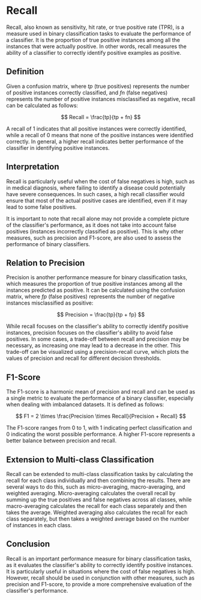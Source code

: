 # Recall

Recall, also known as sensitivity, hit rate, or true positive rate (TPR), is a measure used in binary classification tasks to evaluate the performance of a classifier. It is the proportion of true positive instances among all the instances that were actually positive. In other words, recall measures the ability of a classifier to correctly identify positive examples as positive.

## Definition

Given a confusion matrix, where $tp$ (true positives) represents the number of positive instances correctly classified, and $fn$ (false negatives) represents the number of positive instances misclassified as negative, recall can be calculated as follows:

$$
Recall = \frac{tp}{tp + fn}
$$

A recall of 1 indicates that all positive instances were correctly identified, while a recall of 0 means that none of the positive instances were identified correctly. In general, a higher recall indicates better performance of the classifier in identifying positive instances.

## Interpretation

Recall is particularly useful when the cost of false negatives is high, such as in medical diagnosis, where failing to identify a disease could potentially have severe consequences. In such cases, a high recall classifier would ensure that most of the actual positive cases are identified, even if it may lead to some false positives.

It is important to note that recall alone may not provide a complete picture of the classifier's performance, as it does not take into account false positives (instances incorrectly classified as positive). This is why other measures, such as precision and F1-score, are also used to assess the performance of binary classifiers.

## Relation to Precision

Precision is another performance measure for binary classification tasks, which measures the proportion of true positive instances among all the instances predicted as positive. It can be calculated using the confusion matrix, where $fp$ (false positives) represents the number of negative instances misclassified as positive:

$$
Precision = \frac{tp}{tp + fp}
$$

While recall focuses on the classifier's ability to correctly identify positive instances, precision focuses on the classifier's ability to avoid false positives. In some cases, a trade-off between recall and precision may be necessary, as increasing one may lead to a decrease in the other. This trade-off can be visualized using a precision-recall curve, which plots the values of precision and recall for different decision thresholds.

## F1-Score

The F1-score is a harmonic mean of precision and recall and can be used as a single metric to evaluate the performance of a binary classifier, especially when dealing with imbalanced datasets. It is defined as follows:

$$
F1 = 2 \times \frac{Precision \times Recall}{Precision + Recall}
$$

The F1-score ranges from 0 to 1, with 1 indicating perfect classification and 0 indicating the worst possible performance. A higher F1-score represents a better balance between precision and recall.

## Extension to Multi-class Classification

Recall can be extended to multi-class classification tasks by calculating the recall for each class individually and then combining the results. There are several ways to do this, such as micro-averaging, macro-averaging, and weighted averaging. Micro-averaging calculates the overall recall by summing up the true positives and false negatives across all classes, while macro-averaging calculates the recall for each class separately and then takes the average. Weighted averaging also calculates the recall for each class separately, but then takes a weighted average based on the number of instances in each class.

## Conclusion

Recall is an important performance measure for binary classification tasks, as it evaluates the classifier's ability to correctly identify positive instances. It is particularly useful in situations where the cost of false negatives is high. However, recall should be used in conjunction with other measures, such as precision and F1-score, to provide a more comprehensive evaluation of the classifier's performance.
